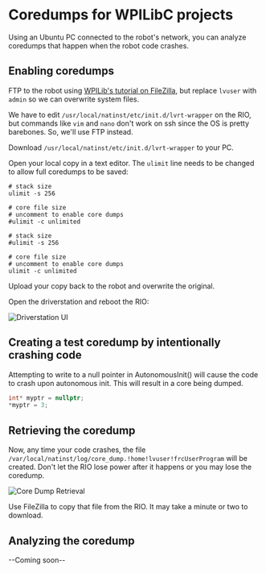 # Coredumps for WPILibC projects

Using an Ubuntu PC connected to the robot's network, you can analyze coredumps that happen when the robot code crashes.

## Enabling coredumps

FTP to the robot using [WPILib's tutorial on FileZilla](https://docs.wpilib.org/en/stable/docs/software/roborio-info/roborio-ftp.html),
but replace `lvuser` with `admin` so we can overwrite system files.

We have to edit `/usr/local/natinst/etc/init.d/lvrt-wrapper` on the RIO, but commands like `vim` and `nano` don't work on ssh since the
OS is pretty barebones. So, we'll use FTP instead.

Download `/usr/local/natinst/etc/init.d/lvrt-wrapper` to your PC.

Open your local copy in a text editor. The `ulimit` line needs to be changed to allow full coredumps to be saved:

```
# stack size
ulimit -s 256

# core file size
# uncomment to enable core dumps
#ulimit -c unlimited
```

```
# stack size
#ulimit -s 256

# core file size
# uncomment to enable core dumps
ulimit -c unlimited
```

Upload your copy back to the robot and overwrite the original.

Open the driverstation and reboot the RIO:

![Driverstation UI](https://mililanirobotics.gitbooks.io/frc-electrical-bible/content/Driver_Station/diagnostics.png)

## Creating a test coredump by intentionally crashing code

Attempting to write to a null pointer in AutonomousInit() will cause the code to crash upon autonomous init. This will result in a core being dumped.

```cpp
int* myptr = nullptr;
*myptr = 3;
```

## Retrieving the coredump

Now, any time your code crashes, the file `/var/local/natinst/log/core_dump.!home!lvuser!frcUserProgram` will be created.
Don't let the RIO lose power after it happens or you may lose the coredump.

![Core Dump Retrieval](https://github.com/TripleHelixProgramming/ChargedUp/blob/docs/coredump-info/CoreDumpImage.png?raw=true)

Use FileZilla to copy that file from the RIO. It may take a minute or two to download.

## Analyzing the coredump

--Coming soon--
